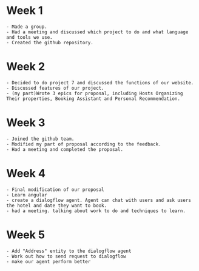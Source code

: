 # Week 1
    - Made a group. 
    - Had a meeting and discussed which project to do and what language and tools we use.
    - Created the github repository.

# Week 2
    - Decided to do project 7 and discussed the functions of our website.
    - Discussed features of our project.
    - (my part)Wrote 3 epics for proposal, including Hosts Organizing Their properties, Booking Assistant and Personal Recommendation.

# Week 3
    - Joined the github team.
    - Modified my part of proposal according to the feedback. 
    - Had a meeting and completed the proposal.

# Week 4
    - Final modification of our proposal
    - Learn angular
    - create a dialogflow agent. Agent can chat with users and ask users the hotel and date they want to book.
    - had a meeting. talking about work to do and techniques to learn.

# Week 5
    - Add "Address" entity to the dialogflow agent
    - Work out how to send request to dialogflow
    - make our agent perform better